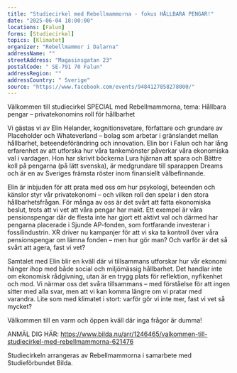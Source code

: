 ```yaml
---
title: "Studiecirkel med Rebellmammorna - fokus HÅLLBARA PENGAR!"
date: "2025-06-04 18:00:00"
locations: [Falun]
forms: [Studiecirkel]
topics: [Klimatet]
organizer: "Rebellmammor i Dalarna"
addressName: ""
streetAddress: "Magasinsgatan 23"
postalCode: " SE-791 70 Falun"
addressRegion: ""
addressCountry: " Sverige"
source: "https://www.facebook.com/events/9484127858278000/"
---
```

Välkommen till studiecirkel SPECIAL med Rebellmammorna, tema: Hållbara pengar – privatekonomins roll för hållbarhet

Vi gästas vi av Elin Helander, kognitionsvetare, författare och grundare av Placeholder och Whateverland – bolag som arbetar i gränslandet mellan hållbarhet, beteendeförändring och innovation. Elin bor i Falun och har lång erfarenhet av att utforska hur våra tankemönster påverkar våra ekonomiska val i vardagen. Hon har skrivit böckerna Lura hjärnan att spara och Bättre koll på pengarna (på lätt svenska), är medgrundare till sparappen Dreams och är en av Sveriges främsta röster inom finansiellt välbefinnande.

Elin är inbjuden för att prata med oss om hur psykologi, beteenden och känslor styr vår privatekonomi – och vilken roll den spelar i den stora hållbarhetsfrågan. För många av oss är det svårt att fatta ekonomiska beslut, trots att vi vet att våra pengar har makt. Ett exempel är våra pensionspengar där de flesta inte har gjort ett aktivt val och därmed har pengarna placerade i Sjunde AP-fonden, som fortfarande investerar i fossilindustrin. XR driver nu kampanjer för att vi ska ta kontroll över våra pensionspengar om lämna fonden – men hur gör man? Och varför är det så svårt att agera, fast vi vet?

Samtalet med Elin blir en kväll där vi tillsammans utforskar hur vår ekonomi hänger ihop med både social och miljömässig hållbarhet. Det handlar inte om ekonomisk rådgivning, utan är en trygg plats för reflektion, nyfikenhet och mod. Vi närmar oss det svåra tillsammans – med förståelse för att ingen sitter med alla svar, men att vi kan komma längre om vi pratar med varandra. Lite som med klimatet i stort: varför gör vi inte mer, fast vi vet så mycket?

Välkommen till en varm och öppen kväll där inga frågor är dumma!

ANMÄL DIG HÄR: https://www.bilda.nu/arr/1246465/valkommen-till-studiecirkel-med-rebellmammorna-621476

Studiecirkeln arrangeras av Rebellmammorna i samarbete med Studieförbundet Bilda. 